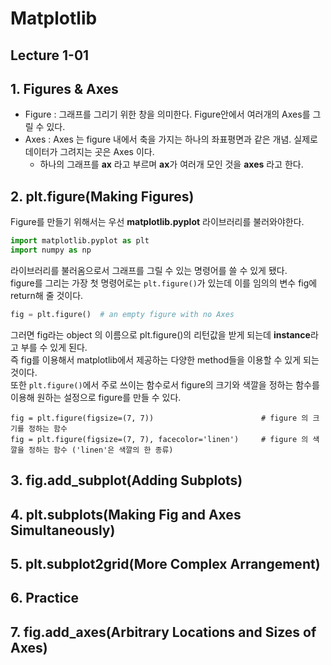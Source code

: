 # Matplotlib

## Lecture 1-01

## 1. Figures & Axes
- Figure : 그래프를 그리기 위한 창을 의미한다. Figure안에서 여러개의 Axes를 그릴 수 있다.   
- Axes : Axes 는 figure 내에서 축을 가지는 하나의 좌표평면과 같은 개념. 실제로 데이터가 그려지는 곳은 Axes 이다.   
    - 하나의 그래프를 **ax** 라고 부르며 **ax**가 여러개 모인 것을 **axes** 라고 한다.   

## 2. plt.figure(Making Figures)
Figure를 만들기 위해서는 우선 **matplotlib.pyplot** 라이브러리를 불러와야한다.   
```py
import matplotlib.pyplot as plt
import numpy as np
```
라이브러리를 불러옴으로서 그래프를 그릴 수 있는 명령어를 쓸 수 있게 됐다.   
figure를 그리는 가장 첫 명령어로는 ```plt.figure()```가 있는데 이를 임의의 변수 fig에 return해 줄 것이다.   
```py
fig = plt.figure()  # an empty figure with no Axes
```
그러면 fig라는 object 의 이름으로 plt.figure()의 리턴값을 받게 되는데 **instance**라고 부를 수 있게 된다.    
즉 fig를 이용해서 matplotlib에서 제공하는 다양한 method들을 이용할 수 있게 되는 것이다.   
또한 ```plt.figure()```에서 주로 쓰이는 함수로서 figure의 크기와 색깔을 정하는 함수를 이용해 원하는 설정으로 figure를 만들 수 있다.
```
fig = plt.figure(figsize=(7, 7))                        # figure 의 크기를 정하는 함수
fig = plt.figure(figsize=(7, 7), facecolor='linen')     # figure 의 색깔을 정하는 함수 ('linen'은 색깔의 한 종류)
```

## 3. fig.add_subplot(Adding Subplots)


## 4. plt.subplots(Making Fig and Axes Simultaneously)

## 5. plt.subplot2grid(More Complex Arrangement)

## 6. Practice

## 7. fig.add_axes(Arbitrary Locations and Sizes of Axes)